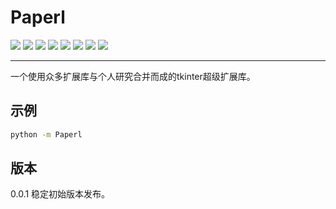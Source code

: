 # Paperl
![](https://img.shields.io/pypi/wheel/Paperl?style=flat-square)
![](https://img.shields.io/pypi/v/Paperl?style=flat-square)
![](https://img.shields.io/pypi/l/Paperl?style=flat-square)
![](https://img.shields.io/pypi/pyversions/Paperl?style=flat-square)
![](https://img.shields.io/pypi/dm/Paperl?style=flat-square)
![](https://img.shields.io/pypi/dd/Paperl?style=flat-square)
![](https://img.shields.io/pypi/pyversions/Paperl?style=flat-square)
![](https://img.shields.io/pypi/format/Paperl?style=flat-square)

---

一个使用众多扩展库与个人研究合并而成的tkinter超级扩展库。

## 示例
```bash
python -m Paperl
```

## 版本
0.0.1 稳定初始版本发布。